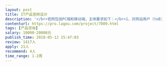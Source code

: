 ```yaml
---                
layout: post       
title: IT产品官网设计           
description: '</br>官网包括PC端和移动端，主体要求如下：</br>1、对网站用户（toB)有具体分析；</br>2、针对用户设计具体的用户体验地图、触点及服务；</br>3、对产品的分类，以及呈现方式给出专业化建议；</br>4、对用户数据的采集、分析及处理给出专业化建议；</br>参考网站：小米官网</br>期待一线互联网公司的产品大神能给我们专业指导！非常感谢！</br>'     
contenturl: https://pro.lagou.com/project/7809.html      
tags: [产品咨询]            
salary: 10000-20000元          
publish_time: 2018-05-12 15:47:03         
review: 1417人                   
apply: 21人                   
recommend: 4人                   
time_range: 1-2周              
---                 
```


